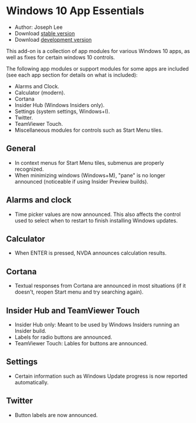 # Windows 10 App Essentials

* Author: Joseph Lee
* Download [stable version][1]
* Download [development version][2]

This add-on is a collection of app modules for various Windows 10 apps, as well as fixes for certain windows 10 controls.

The following app modules or support modules for some apps are included (see each app section for details on what is included):

* Alarms and Clock.
* Calculator (modern).
* Cortana
* Insider Hub (Windows Insiders only).
* Settings (system settings, Windows+I).
* Twitter.
* TeamViewer Touch.
* Miscellaneous modules for controls such as Start Menu tiles.

## General

* In context menus for Start Menu tiles, submenus are properly recognized.
* When minimizing windows (Windows+M), "pane" is no longer announced (noticeable if using Insider Preview builds).

## Alarms and clock

* Time picker values are now announced. This also affects the control used to select when to restart to finish installing Windows updates.

## Calculator

* When ENTER is pressed, NVDA announces calculation results.

## Cortana

* Textual responses from Cortana are announced in most situations (if it doesn't, reopen Start menu and try searching again).

## Insider Hub and TeamViewer Touch

* Insider Hub only: Meant to be used by Windows Insiders running an Insider build.
* Labels for radio buttons are announced.
* TeamViewer Touch: Lables for buttons are announced.

## Settings

* Certain information such as Windows Update progress is now reported automatically.

## Twitter

* Button labels are now announced.

[1]: http://addons.nvda-project.org/files/get.php?file=w10

[2]: http://addons.nvda-project.org/files/get.php?file=w10-dev
